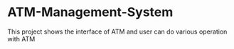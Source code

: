 # ATM-Management-System
This project shows the interface of ATM and user can do various operation with ATM

